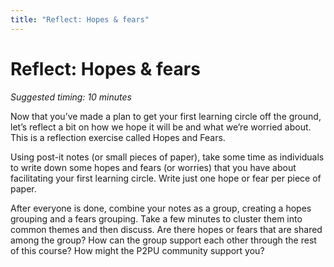 ```yaml
---
title: "Reflect: Hopes & fears"
---
```

# Reflect: Hopes & fears

*Suggested timing: 10 minutes*

Now that you’ve made a plan to get your first learning circle off the ground, let’s reflect a bit on how we hope it will be and what we’re worried about. This is a reflection exercise called Hopes and Fears. 

Using post-it notes (or small pieces of paper), take some time as individuals to write down some hopes and fears (or worries) that you have about facilitating your first learning circle. Write just one hope or fear per piece of paper.

After everyone is done, combine your notes as a group, creating a hopes grouping and a fears grouping. Take a few minutes to cluster them into common themes and then discuss. Are there hopes or fears that are shared among the group? How can the group support each other through the rest of this course? How might the P2PU community support you?
